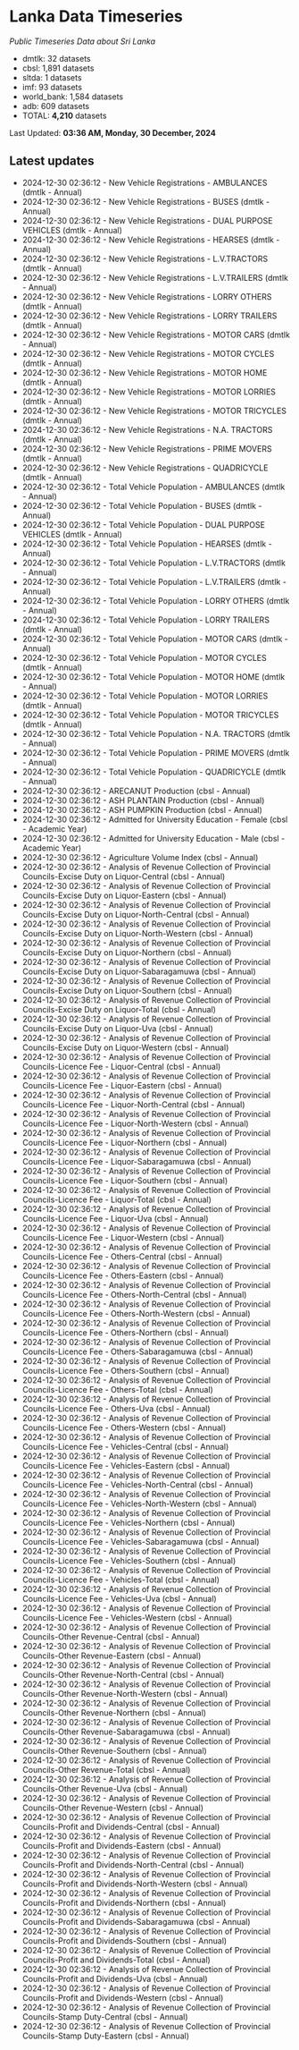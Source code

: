 # Lanka Data Timeseries
*Public Timeseries Data about Sri Lanka*

* dmtlk: 32 datasets
* cbsl: 1,891 datasets
* sltda: 1 datasets
* imf: 93 datasets
* world_bank: 1,584 datasets
* adb: 609 datasets
* TOTAL: **4,210** datasets

Last Updated: **03:36 AM, Monday, 30 December, 2024**

## Latest updates

* 2024-12-30 02:36:12 - New Vehicle Registrations - AMBULANCES (dmtlk - Annual)
* 2024-12-30 02:36:12 - New Vehicle Registrations - BUSES (dmtlk - Annual)
* 2024-12-30 02:36:12 - New Vehicle Registrations - DUAL PURPOSE VEHICLES (dmtlk - Annual)
* 2024-12-30 02:36:12 - New Vehicle Registrations - HEARSES (dmtlk - Annual)
* 2024-12-30 02:36:12 - New Vehicle Registrations - L.V.TRACTORS (dmtlk - Annual)
* 2024-12-30 02:36:12 - New Vehicle Registrations - L.V.TRAILERS (dmtlk - Annual)
* 2024-12-30 02:36:12 - New Vehicle Registrations - LORRY OTHERS (dmtlk - Annual)
* 2024-12-30 02:36:12 - New Vehicle Registrations - LORRY TRAILERS (dmtlk - Annual)
* 2024-12-30 02:36:12 - New Vehicle Registrations - MOTOR CARS (dmtlk - Annual)
* 2024-12-30 02:36:12 - New Vehicle Registrations - MOTOR CYCLES (dmtlk - Annual)
* 2024-12-30 02:36:12 - New Vehicle Registrations - MOTOR HOME (dmtlk - Annual)
* 2024-12-30 02:36:12 - New Vehicle Registrations - MOTOR LORRIES (dmtlk - Annual)
* 2024-12-30 02:36:12 - New Vehicle Registrations - MOTOR TRICYCLES (dmtlk - Annual)
* 2024-12-30 02:36:12 - New Vehicle Registrations - N.A. TRACTORS (dmtlk - Annual)
* 2024-12-30 02:36:12 - New Vehicle Registrations - PRIME MOVERS (dmtlk - Annual)
* 2024-12-30 02:36:12 - New Vehicle Registrations - QUADRICYCLE (dmtlk - Annual)
* 2024-12-30 02:36:12 - Total Vehicle Population - AMBULANCES (dmtlk - Annual)
* 2024-12-30 02:36:12 - Total Vehicle Population - BUSES (dmtlk - Annual)
* 2024-12-30 02:36:12 - Total Vehicle Population - DUAL PURPOSE VEHICLES (dmtlk - Annual)
* 2024-12-30 02:36:12 - Total Vehicle Population - HEARSES (dmtlk - Annual)
* 2024-12-30 02:36:12 - Total Vehicle Population - L.V.TRACTORS (dmtlk - Annual)
* 2024-12-30 02:36:12 - Total Vehicle Population - L.V.TRAILERS (dmtlk - Annual)
* 2024-12-30 02:36:12 - Total Vehicle Population - LORRY OTHERS (dmtlk - Annual)
* 2024-12-30 02:36:12 - Total Vehicle Population - LORRY TRAILERS (dmtlk - Annual)
* 2024-12-30 02:36:12 - Total Vehicle Population - MOTOR CARS (dmtlk - Annual)
* 2024-12-30 02:36:12 - Total Vehicle Population - MOTOR CYCLES (dmtlk - Annual)
* 2024-12-30 02:36:12 - Total Vehicle Population - MOTOR HOME (dmtlk - Annual)
* 2024-12-30 02:36:12 - Total Vehicle Population - MOTOR LORRIES (dmtlk - Annual)
* 2024-12-30 02:36:12 - Total Vehicle Population - MOTOR TRICYCLES (dmtlk - Annual)
* 2024-12-30 02:36:12 - Total Vehicle Population - N.A. TRACTORS (dmtlk - Annual)
* 2024-12-30 02:36:12 - Total Vehicle Population - PRIME MOVERS (dmtlk - Annual)
* 2024-12-30 02:36:12 - Total Vehicle Population - QUADRICYCLE (dmtlk - Annual)
* 2024-12-30 02:36:12 - ARECANUT Production (cbsl - Annual)
* 2024-12-30 02:36:12 - ASH PLANTAIN Production (cbsl - Annual)
* 2024-12-30 02:36:12 - ASH PUMPKIN Production (cbsl - Annual)
* 2024-12-30 02:36:12 - Admitted for University Education - Female (cbsl - Academic Year)
* 2024-12-30 02:36:12 - Admitted for University Education - Male (cbsl - Academic Year)
* 2024-12-30 02:36:12 - Agriculture Volume Index (cbsl - Annual)
* 2024-12-30 02:36:12 - Analysis of Revenue Collection of Provincial Councils-Excise Duty on Liquor-Central (cbsl - Annual)
* 2024-12-30 02:36:12 - Analysis of Revenue Collection of Provincial Councils-Excise Duty on Liquor-Eastern (cbsl - Annual)
* 2024-12-30 02:36:12 - Analysis of Revenue Collection of Provincial Councils-Excise Duty on Liquor-North-Central (cbsl - Annual)
* 2024-12-30 02:36:12 - Analysis of Revenue Collection of Provincial Councils-Excise Duty on Liquor-North-Western (cbsl - Annual)
* 2024-12-30 02:36:12 - Analysis of Revenue Collection of Provincial Councils-Excise Duty on Liquor-Northern (cbsl - Annual)
* 2024-12-30 02:36:12 - Analysis of Revenue Collection of Provincial Councils-Excise Duty on Liquor-Sabaragamuwa (cbsl - Annual)
* 2024-12-30 02:36:12 - Analysis of Revenue Collection of Provincial Councils-Excise Duty on Liquor-Southern (cbsl - Annual)
* 2024-12-30 02:36:12 - Analysis of Revenue Collection of Provincial Councils-Excise Duty on Liquor-Total (cbsl - Annual)
* 2024-12-30 02:36:12 - Analysis of Revenue Collection of Provincial Councils-Excise Duty on Liquor-Uva (cbsl - Annual)
* 2024-12-30 02:36:12 - Analysis of Revenue Collection of Provincial Councils-Excise Duty on Liquor-Western (cbsl - Annual)
* 2024-12-30 02:36:12 - Analysis of Revenue Collection of Provincial Councils-Licence Fee - Liquor-Central (cbsl - Annual)
* 2024-12-30 02:36:12 - Analysis of Revenue Collection of Provincial Councils-Licence Fee - Liquor-Eastern (cbsl - Annual)
* 2024-12-30 02:36:12 - Analysis of Revenue Collection of Provincial Councils-Licence Fee - Liquor-North-Central (cbsl - Annual)
* 2024-12-30 02:36:12 - Analysis of Revenue Collection of Provincial Councils-Licence Fee - Liquor-North-Western (cbsl - Annual)
* 2024-12-30 02:36:12 - Analysis of Revenue Collection of Provincial Councils-Licence Fee - Liquor-Northern (cbsl - Annual)
* 2024-12-30 02:36:12 - Analysis of Revenue Collection of Provincial Councils-Licence Fee - Liquor-Sabaragamuwa (cbsl - Annual)
* 2024-12-30 02:36:12 - Analysis of Revenue Collection of Provincial Councils-Licence Fee - Liquor-Southern (cbsl - Annual)
* 2024-12-30 02:36:12 - Analysis of Revenue Collection of Provincial Councils-Licence Fee - Liquor-Total (cbsl - Annual)
* 2024-12-30 02:36:12 - Analysis of Revenue Collection of Provincial Councils-Licence Fee - Liquor-Uva (cbsl - Annual)
* 2024-12-30 02:36:12 - Analysis of Revenue Collection of Provincial Councils-Licence Fee - Liquor-Western (cbsl - Annual)
* 2024-12-30 02:36:12 - Analysis of Revenue Collection of Provincial Councils-Licence Fee - Others-Central (cbsl - Annual)
* 2024-12-30 02:36:12 - Analysis of Revenue Collection of Provincial Councils-Licence Fee - Others-Eastern (cbsl - Annual)
* 2024-12-30 02:36:12 - Analysis of Revenue Collection of Provincial Councils-Licence Fee - Others-North-Central (cbsl - Annual)
* 2024-12-30 02:36:12 - Analysis of Revenue Collection of Provincial Councils-Licence Fee - Others-North-Western (cbsl - Annual)
* 2024-12-30 02:36:12 - Analysis of Revenue Collection of Provincial Councils-Licence Fee - Others-Northern (cbsl - Annual)
* 2024-12-30 02:36:12 - Analysis of Revenue Collection of Provincial Councils-Licence Fee - Others-Sabaragamuwa (cbsl - Annual)
* 2024-12-30 02:36:12 - Analysis of Revenue Collection of Provincial Councils-Licence Fee - Others-Southern (cbsl - Annual)
* 2024-12-30 02:36:12 - Analysis of Revenue Collection of Provincial Councils-Licence Fee - Others-Total (cbsl - Annual)
* 2024-12-30 02:36:12 - Analysis of Revenue Collection of Provincial Councils-Licence Fee - Others-Uva (cbsl - Annual)
* 2024-12-30 02:36:12 - Analysis of Revenue Collection of Provincial Councils-Licence Fee - Others-Western (cbsl - Annual)
* 2024-12-30 02:36:12 - Analysis of Revenue Collection of Provincial Councils-Licence Fee - Vehicles-Central (cbsl - Annual)
* 2024-12-30 02:36:12 - Analysis of Revenue Collection of Provincial Councils-Licence Fee - Vehicles-Eastern (cbsl - Annual)
* 2024-12-30 02:36:12 - Analysis of Revenue Collection of Provincial Councils-Licence Fee - Vehicles-North-Central (cbsl - Annual)
* 2024-12-30 02:36:12 - Analysis of Revenue Collection of Provincial Councils-Licence Fee - Vehicles-North-Western (cbsl - Annual)
* 2024-12-30 02:36:12 - Analysis of Revenue Collection of Provincial Councils-Licence Fee - Vehicles-Northern (cbsl - Annual)
* 2024-12-30 02:36:12 - Analysis of Revenue Collection of Provincial Councils-Licence Fee - Vehicles-Sabaragamuwa (cbsl - Annual)
* 2024-12-30 02:36:12 - Analysis of Revenue Collection of Provincial Councils-Licence Fee - Vehicles-Southern (cbsl - Annual)
* 2024-12-30 02:36:12 - Analysis of Revenue Collection of Provincial Councils-Licence Fee - Vehicles-Total (cbsl - Annual)
* 2024-12-30 02:36:12 - Analysis of Revenue Collection of Provincial Councils-Licence Fee - Vehicles-Uva (cbsl - Annual)
* 2024-12-30 02:36:12 - Analysis of Revenue Collection of Provincial Councils-Licence Fee - Vehicles-Western (cbsl - Annual)
* 2024-12-30 02:36:12 - Analysis of Revenue Collection of Provincial Councils-Other Revenue-Central (cbsl - Annual)
* 2024-12-30 02:36:12 - Analysis of Revenue Collection of Provincial Councils-Other Revenue-Eastern (cbsl - Annual)
* 2024-12-30 02:36:12 - Analysis of Revenue Collection of Provincial Councils-Other Revenue-North-Central (cbsl - Annual)
* 2024-12-30 02:36:12 - Analysis of Revenue Collection of Provincial Councils-Other Revenue-North-Western (cbsl - Annual)
* 2024-12-30 02:36:12 - Analysis of Revenue Collection of Provincial Councils-Other Revenue-Northern (cbsl - Annual)
* 2024-12-30 02:36:12 - Analysis of Revenue Collection of Provincial Councils-Other Revenue-Sabaragamuwa (cbsl - Annual)
* 2024-12-30 02:36:12 - Analysis of Revenue Collection of Provincial Councils-Other Revenue-Southern (cbsl - Annual)
* 2024-12-30 02:36:12 - Analysis of Revenue Collection of Provincial Councils-Other Revenue-Total (cbsl - Annual)
* 2024-12-30 02:36:12 - Analysis of Revenue Collection of Provincial Councils-Other Revenue-Uva (cbsl - Annual)
* 2024-12-30 02:36:12 - Analysis of Revenue Collection of Provincial Councils-Other Revenue-Western (cbsl - Annual)
* 2024-12-30 02:36:12 - Analysis of Revenue Collection of Provincial Councils-Profit and Dividends-Central (cbsl - Annual)
* 2024-12-30 02:36:12 - Analysis of Revenue Collection of Provincial Councils-Profit and Dividends-Eastern (cbsl - Annual)
* 2024-12-30 02:36:12 - Analysis of Revenue Collection of Provincial Councils-Profit and Dividends-North-Central (cbsl - Annual)
* 2024-12-30 02:36:12 - Analysis of Revenue Collection of Provincial Councils-Profit and Dividends-North-Western (cbsl - Annual)
* 2024-12-30 02:36:12 - Analysis of Revenue Collection of Provincial Councils-Profit and Dividends-Northern (cbsl - Annual)
* 2024-12-30 02:36:12 - Analysis of Revenue Collection of Provincial Councils-Profit and Dividends-Sabaragamuwa (cbsl - Annual)
* 2024-12-30 02:36:12 - Analysis of Revenue Collection of Provincial Councils-Profit and Dividends-Southern (cbsl - Annual)
* 2024-12-30 02:36:12 - Analysis of Revenue Collection of Provincial Councils-Profit and Dividends-Total (cbsl - Annual)
* 2024-12-30 02:36:12 - Analysis of Revenue Collection of Provincial Councils-Profit and Dividends-Uva (cbsl - Annual)
* 2024-12-30 02:36:12 - Analysis of Revenue Collection of Provincial Councils-Profit and Dividends-Western (cbsl - Annual)
* 2024-12-30 02:36:12 - Analysis of Revenue Collection of Provincial Councils-Stamp Duty-Central (cbsl - Annual)
* 2024-12-30 02:36:12 - Analysis of Revenue Collection of Provincial Councils-Stamp Duty-Eastern (cbsl - Annual)